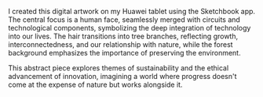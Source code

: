 I created this digital artwork on my Huawei tablet using the Sketchbook app. The central focus is a human face, seamlessly merged with circuits and technological components, symbolizing the deep integration of technology into our lives. The hair transitions into tree branches, reflecting growth, interconnectedness, and our relationship with nature, while the forest background emphasizes the importance of preserving the environment.

This abstract piece explores themes of sustainability and the ethical advancement of innovation, imagining a world where progress doesn't come at the expense of nature but works alongside it.
